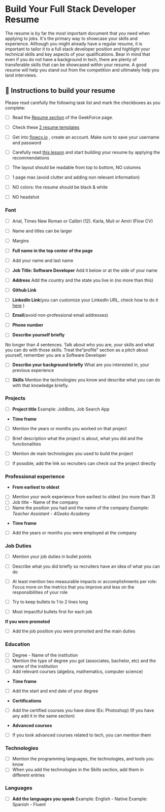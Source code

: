 # Build Your Full Stack Developer Resume 

The resume is by far the most important document that you need when applying to jobs. It's the primary way to showcase your skills and experience. Although you might already have a regular resume, it is important to tailor it to a full stack developer position and highlight your technical skills and key aspects of your qualifications. Bear in mind that even if you do not have a background in tech, there are plenty of transferable skills that can be showcased within your resume. A good resume will help you stand out from the competition and ultimately help you land interviews. 

## 📝 Instructions to build your resume

Please read carefully the following task list and mark the checkboxes as you complete:

- [ ] Read the   [Resume section](https://4geeksacademy.notion.site/About-your-resume-af7f45a072154f459be8909b725241b3)  of the GeekForce page.

- [ ] Check these  [2 resume templates ](https://drive.google.com/drive/folders/1YHKHoAqF4o8dk_1Fw5fLgtRvftEiTUun?usp=sharing) 

- [ ] Get into  [flowcv.io](https://app.flowcv.com/) , create an account. Make sure to save your username and password

- [ ] Carefully read  [this lesson](https://content.breatheco.de/en/lesson/making-an-amazing-resume)  and start building your resume by applying the recommendations

- [ ] The layout should be readable from top to bottom, NO columns 

- [ ] 1 page max (avoid clutter and adding non relevant information)

- [ ]  NO colors: the resume should be black & white 

- [ ]  NO headshot 

### Font

- [ ] Arial, Times New Roman or Calibri (12). Karla, Muli or Amiri (Flow CV)

- [ ] Name and titles can be larger 

- [ ] Margins

- [ ] **Full name in the top center of the page**

- [ ] Add your name and last name
- [ ]  **Job Title: Software Developer** Add it below or at the side of your name  
- [ ] **Address** Add the country and the state you live in (no more than this) 
- [ ] **Github Link**

- [ ] **LinkedIn Link**(you can customize your LinkedIn URL, check how to do it  [here](https://www.linkedin.com/help/linkedin/answer/a542685/manage-your-public-profile-url?lang=en) )  
- [ ] **Email**(avoid non-professional email addresses)  
- [ ] **Phone number**

- [ ]  **Describe yourself briefly**

No longer than 4 sentences. Talk about who you are, your skills and what you can do with those skills. Treat the“profile” section as a pitch about yourself, remember you are a Software Developer
- [ ] **Describe your background briefly** What are you interested in, your previous experience
	
- [ ] **Skills**
Mention the technologies you know and describe what you can do with that knowledge briefly. 

### Projects

- [ ]   **Project title**
Example:  JobBots, Job Search App

* **Time frame**
- [ ] Mention the years or months you worked on that project
- [ ] Brief description what the project is about,  what you did and the functionalities 
- [ ]  Mention de main technologies you used to build the project 
- [ ] If possible, add the link so recruiters can check out the project directly


### Professional experience

* **From earliest to oldest**
- [ ] Mention your work experience from earliest to oldest (no more than 3)
- [ ] Job title - Name of the company
- [ ] Name the position you had and the name of the company
_Example: Teacher Assistant - 4Geeks Academy_
* **Time frame**
- [ ] Add the years or months you were employed at the company

### Job Duties

- [ ] Mention your job duties in bullet points
- [ ] Describe what you did briefly so recruiters have an idea of what you can do
- [ ] At least mention two measurable impacts or accomplishments per role: Focus more on the metrics that you improve and less on the responsibilities of your role
- [ ] Try to keep bullets to 1 to 2 lines long 

- [ ] Most impactful bullets first for each job

 **If you were promoted**
- [ ] Add the job position you were promoted and the main duties 

### Education 
- [ ] Degree - Name of the institution
- [ ] Mention the type of degree you got (associates, bachelor, etc) and the name of the institution
- [ ] Add relevant courses (algebra, mathematics, computer science)

* **Time frame**
- [ ] Add the start and end date of your degree 
* **Certifications**
- [ ] Add the certified courses you have done (Ex: Photoshop) 
(If you have any add it in the same section) 
* **Advanced courses** 
- [ ] If you took advanced courses related to tech, you can mention them

### Technologies
- [ ] Mention the programming languages, the technologies, and tools you know
- [ ]  When you add the technologies in the Skills section, add them in different entries 

### Languages 
- [ ] **Add the languages you speak**
Example: English - Native 
Example: Spanish - Fluent





